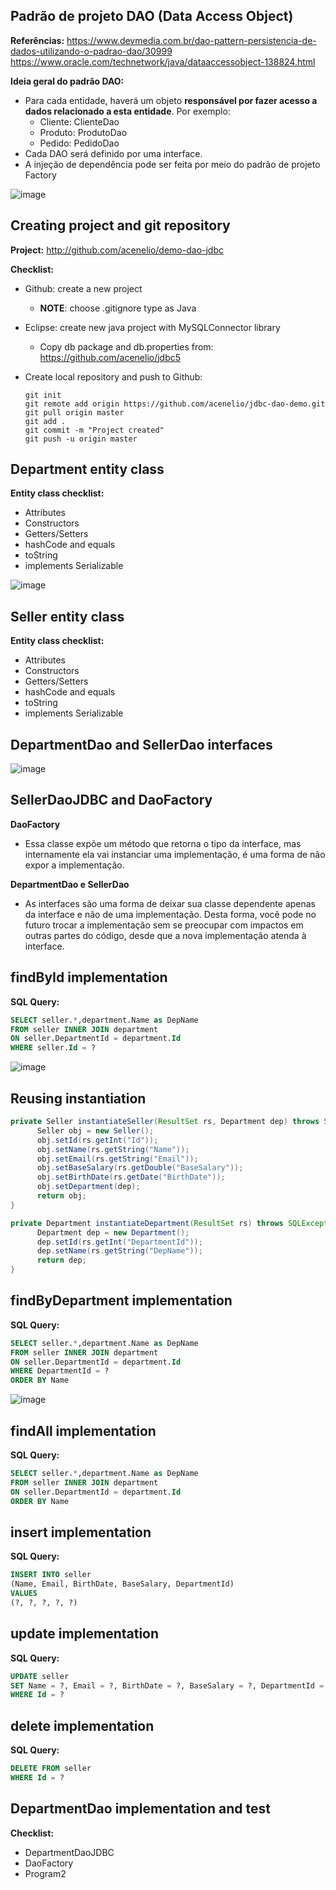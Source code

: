 ## Padrão de projeto DAO (Data Access Object)

**Referências:**
https://www.devmedia.com.br/dao-pattern-persistencia-de-dados-utilizando-o-padrao-dao/30999
https://www.oracle.com/technetwork/java/dataaccessobject-138824.html

**Ideia geral do padrão DAO:**
- Para cada entidade, haverá um objeto **responsável por fazer acesso a dados relacionado a esta
entidade**. Por exemplo:
  - Cliente: ClienteDao
  - Produto: ProdutoDao
  - Pedido: PedidoDao
- Cada DAO será definido por uma interface.
- A injeção de dependência pode ser feita por meio do padrão de projeto Factory

![image](https://user-images.githubusercontent.com/56324728/90800594-40c3ff00-e2eb-11ea-84ab-f23f8f381da9.png)

## Creating project and git repository

**Project:** http://github.com/acenelio/demo-dao-jdbc

**Checklist:**
- Github: create a new project
  - **NOTE**: choose .gitignore type as Java
- Eclipse: create new java project with MySQLConnector library
  - Copy db package and db.properties from: https://github.com/acenelio/jdbc5
- Create local repository and push to Github:
        
      git init
      git remote add origin https://github.com/acenelio/jdbc-dao-demo.git
      git pull origin master
      git add .
      git commit -m "Project created"
      git push -u origin master
 
## Department entity class

**Entity class checklist:**
- Attributes
- Constructors
- Getters/Setters
- hashCode and equals
- toString
- implements Serializable

![image](https://user-images.githubusercontent.com/56324728/90803554-49b6cf80-e2ef-11ea-826c-26653786224a.png)

## Seller entity class

**Entity class checklist:**
- Attributes
- Constructors
- Getters/Setters
- hashCode and equals
- toString
- implements Serializable

## DepartmentDao and SellerDao interfaces

![image](https://user-images.githubusercontent.com/56324728/90810304-1d07b580-e2f9-11ea-969f-da17c49d82e8.png)

## SellerDaoJDBC and DaoFactory

**DaoFactory**
- Essa classe expõe um método que retorna o tipo da interface, mas internamente
ela vai instanciar uma implementação, é uma forma de não expor a implementação.

**DepartmentDao e SellerDao**
- As interfaces são uma forma de deixar sua classe dependente apenas da interface e
não de uma implementação. Desta forma, você pode no futuro trocar a
implementação sem se preocupar com impactos em outras partes do código, desde
que a nova implementação atenda à interface.

## findById implementation

**SQL Query:**

```sql
SELECT seller.*,department.Name as DepName
FROM seller INNER JOIN department
ON seller.DepartmentId = department.Id
WHERE seller.Id = ?
```

![image](https://user-images.githubusercontent.com/56324728/90812487-905ef680-e2fc-11ea-89d4-a63668b5bdaa.png)

## Reusing instantiation

```java
private Seller instantiateSeller(ResultSet rs, Department dep) throws SQLException {
      Seller obj = new Seller();
      obj.setId(rs.getInt("Id"));
      obj.setName(rs.getString("Name"));
      obj.setEmail(rs.getString("Email"));
      obj.setBaseSalary(rs.getDouble("BaseSalary"));
      obj.setBirthDate(rs.getDate("BirthDate"));
      obj.setDepartment(dep);
      return obj;
}

private Department instantiateDepartment(ResultSet rs) throws SQLException {
      Department dep = new Department();
      dep.setId(rs.getInt("DepartmentId"));
      dep.setName(rs.getString("DepName"));
      return dep;
}
```

## findByDepartment implementation

**SQL Query:**
```sql
SELECT seller.*,department.Name as DepName
FROM seller INNER JOIN department
ON seller.DepartmentId = department.Id
WHERE DepartmentId = ?
ORDER BY Name
```

![image](https://user-images.githubusercontent.com/56324728/90817696-8b9e4080-e304-11ea-9ea0-d81a4fa9da8f.png)

## findAll implementation

**SQL Query:**
```sql
SELECT seller.*,department.Name as DepName
FROM seller INNER JOIN department
ON seller.DepartmentId = department.Id
ORDER BY Name
```

## insert implementation

**SQL Query:**
```sql
INSERT INTO seller
(Name, Email, BirthDate, BaseSalary, DepartmentId)
VALUES
(?, ?, ?, ?, ?)
```

## update implementation

**SQL Query:**
```sql
UPDATE seller
SET Name = ?, Email = ?, BirthDate = ?, BaseSalary = ?, DepartmentId = ?
WHERE Id = ?
```

## delete implementation

**SQL Query:**
```sql
DELETE FROM seller
WHERE Id = ?
```

## DepartmentDao implementation and test

**Checklist:**
- DepartmentDaoJDBC
- DaoFactory
- Program2
